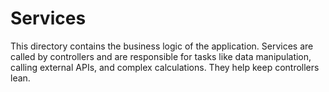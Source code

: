 # Services

This directory contains the business logic of the application. Services are called by controllers and are responsible for tasks like data manipulation, calling external APIs, and complex calculations. They help keep controllers lean.
